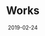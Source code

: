 ---
title: "Works"
date: 2019-02-24
featured: false
menu:
  main:
    name: "Works"
    weight: 2
---